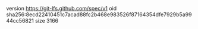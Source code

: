 version https://git-lfs.github.com/spec/v1
oid sha256:8ecd22410451c7acad88fc2b468e983526f87164354dfe7929b5a9944cc56821
size 3166
